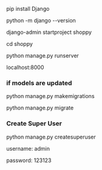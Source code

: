 pip install Django

python -m django --version

django-admin startproject shoppy

cd shoppy

python manage.py runserver

localhost:8000

### if models are updated

python manage.py makemigrations

python manage.py migrate

### Create Super User

python manage.py createsuperuser

username: admin

password: 123123